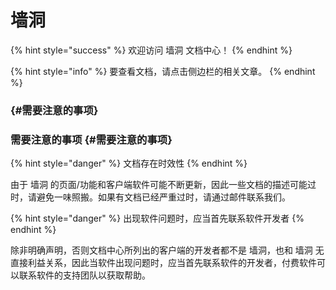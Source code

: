 # 墙洞

{% hint style="success" %}
欢迎访问 墙洞 文档中心！
{% endhint %}

{% hint style="info" %}
要查看文档，请点击侧边栏的相关文章。
{% endhint %}

###  {#需要注意的事项}

### 需要注意的事项 {#需要注意的事项}

{% hint style="danger" %}
文档存在时效性
{% endhint %}

由于 墙洞 的页面/功能和客户端软件可能不断更新，因此一些文档的描述可能过时，请避免一味照搬。如果有文档已经严重过时，请通过邮件联系我们。

{% hint style="danger" %}
出现软件问题时，应当首先联系软件开发者
{% endhint %}

除非明确声明，否则文档中心所列出的客户端的开发者都不是 墙洞，也和 墙洞 无直接利益关系，因此当软件出现问题时，应当首先联系软件的开发者，付费软件可以联系软件的支持团队以获取帮助。

